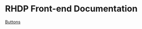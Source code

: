RHDP Front-end Documentation
=============================

[Buttons](https://redhat-developer.github.io/rhdp-frontend/)
